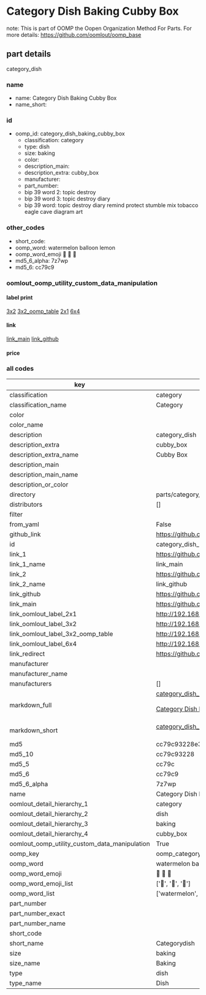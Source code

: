 # Category Dish Baking Cubby Box  

note: This is part of OOMP the Oopen Organization Method For Parts. For more details: https://github.com/oomlout/oomp_base

##  part details
  



category_dish



### name
* name: Category Dish Baking Cubby Box
* name_short: 
### id
* oomp_id: category_dish_baking_cubby_box
  * classification: category
  * type: dish
  * size: baking
  * color: 
  * description_main: 
  * description_extra: cubby_box
  * manufacturer: 
  * part_number: 
  * bip 39 word 2: topic destroy
  * bip 39 word 3: topic destroy diary
  * bip 39 word: topic destroy diary remind protect stumble mix tobacco eagle cave diagram art

### other_codes
* short_code: 
* oomp_word: watermelon balloon lemon
* oomp_word_emoji :watermelon: :balloon: :lemon:
* md5_6_alpha: 7z7wp
* md5_6: cc79c9






### oomlout_oomp_utility_custom_data_manipulation
#### label print
[3x2](http://192.168.1.245:1112/?label=oomp%207z7wp)
[3x2_oomp_table](http://192.168.1.108:1112/?label=oomp%207z7wp)
[2x1](http://192.168.1.242:1112/?label=oomp%207z7wp)
[6x4](http://192.168.1.55:1112/?label=oomp%207z7wp)    

#### link

[link_main](https://github.com/oomlout/oomlout_oomp_version_1_messy/tree/main/parts/category_dish_baking_cubby_box) [link_github](https://github.com/oomlout/oomlout_oomp_version_1_messy/tree/main/parts/category_dish_baking_cubby_box)                             

#### price







### all codes 
| key | value |  
| --- | --- |  
| classification | category |  
| classification_name | Category |  
| color |  |  
| color_name |  |  
| description | category_dish |  
| description_extra | cubby_box |  
| description_extra_name | Cubby Box |  
| description_main |  |  
| description_main_name |  |  
| description_or_color |   |  
| directory | parts/category_dish_baking_cubby_box |  
| distributors | [] |  
| filter |  |  
| from_yaml | False |  
| github_link | https://github.com/oomlout/oomlout_oomp_part_src/tree/main/parts/category_dish_baking_cubby_box |  
| id | category_dish_baking_cubby_box |  
| link_1 | https://github.com/oomlout/oomlout_oomp_version_1_messy/tree/main/parts/category_dish_baking_cubby_box |  
| link_1_name | link_main |  
| link_2 | https://github.com/oomlout/oomlout_oomp_version_1_messy/tree/main/parts/category_dish_baking_cubby_box |  
| link_2_name | link_github |  
| link_github | https://github.com/oomlout/oomlout_oomp_version_1_messy/tree/main/parts/category_dish_baking_cubby_box |  
| link_main | https://github.com/oomlout/oomlout_oomp_version_1_messy/tree/main/parts/category_dish_baking_cubby_box |  
| link_oomlout_label_2x1 | http://192.168.1.242:1112/?label=oomp%207z7wp |  
| link_oomlout_label_3x2 | http://192.168.1.245:1112/?label=oomp%207z7wp |  
| link_oomlout_label_3x2_oomp_table | http://192.168.1.108:1112/?label=oomp%207z7wp |  
| link_oomlout_label_6x4 | http://192.168.1.55:1112/?label=oomp%207z7wp |  
| link_redirect | https://github.com/oomlout/oomlout_oomp_version_1_messy/tree/main/parts/category_dish_baking_cubby_box |  
| manufacturer |  |  
| manufacturer_name |  |  
| manufacturers | [] |  
| markdown_full | [category_dish_baking_cubby_box](none)<br>[](none)<br>[Category Dish Baking Cubby Box](none)<br><br> |  
| markdown_short | [category_dish_baking_cubby_box](none)<br><br> |  
| md5 | cc79c93228e331c35ed65b5c7a8f0f28 |  
| md5_10 | cc79c93228 |  
| md5_5 | cc79c |  
| md5_6 | cc79c9 |  
| md5_6_alpha | 7z7wp |  
| name | Category Dish Baking Cubby Box |  
| oomlout_detail_hierarchy_1 | category |  
| oomlout_detail_hierarchy_2 | dish |  
| oomlout_detail_hierarchy_3 | baking |  
| oomlout_detail_hierarchy_4 | cubby_box |  
| oomlout_oomp_utility_custom_data_manipulation | True |  
| oomp_key | oomp_category_dish_baking_cubby_box |  
| oomp_word | watermelon balloon lemon |  
| oomp_word_emoji | :watermelon: :balloon: :lemon: |  
| oomp_word_emoji_list | [':watermelon:', ':balloon:', ':lemon:'] |  
| oomp_word_list | ['watermelon', 'balloon', 'lemon'] |  
| part_number |  |  
| part_number_exact |  |  
| part_number_name |  |  
| short_code |  |  
| short_name | Categorydish |  
| size | baking |  
| size_name | Baking |  
| type | dish |  
| type_name | Dish |  
